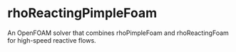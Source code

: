 # rhoReactingPimpleFoam

An OpenFOAM solver that combines rhoPimpleFoam and rhoReactingFoam for high-speed reactive flows.

